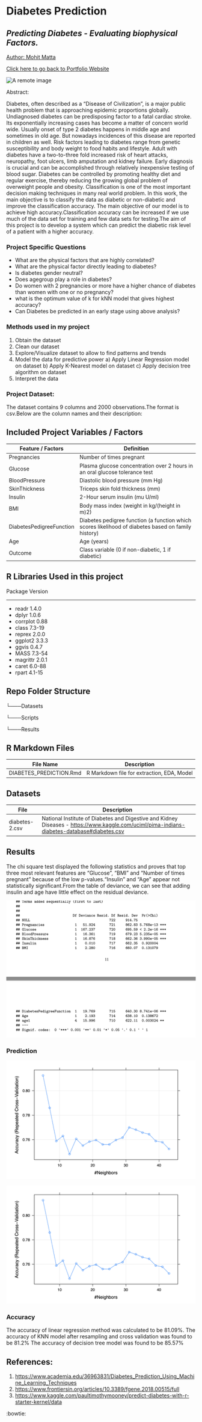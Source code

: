# Diabetes Prediction

## _Predicting Diabetes - Evaluating biophysical Factors._

<a href="https://www.linkedin.com/in/mohit-matta-61b65b18"> Author: Mohit Matta </a>

<a href="https://mohitmatta.github.io/">Click here to go back to Portfolio Website </a>

![A remote image](https://mohitmatta.github.io/assets/img/work-analytics.jpg)

Abstract: 

Diabetes, often described as a “Disease of Civilization”, is a major public health problem that is approaching epidemic proportions globally. Undiagnosed diabetes can be predisposing factor to a fatal cardiac stroke. Its exponentially increasing cases has become a matter of concern world wide. Usually onset of type 2 diabetes happens in middle age and sometimes in old age. But nowadays incidences of this disease are reported in children as well. Risk factors leading to diabetes range from genetic susceptibility and body weight to food habits and lifestyle. Adult with diabetes have a two-to-three fold increased risk of heart attacks, neuropathy, foot ulcers, limb amputation and kidney failure. Early diagnosis is crucial and can be accomplished through relatively inexpensive testing of blood sugar. Diabetes can be controlled by promoting healthy diet and regular exercise, thereby reducing the growing global problem of overweight people and obesity.
Classification is one of the most important decision making techniques in many real world problem. In this work, the main objective is to classify the data as diabetic or non-diabetic and improve the classification accuracy. The main objective of our model is to achieve high accuracy.Classification accuracy can be increased if we use much of the data set for training and few data sets for testing.The aim of this project is to develop a system which can predict the diabetic risk level of a patient with a higher accuracy.

### Project Specific Questions
- What are the physical factors that are highly correlated?
- What are the physical factor directly leading to diabetes?
- Is diabetes gender neutral?
- Does agegroup play a role in diabetes?
- Do women with 2 pregnancies or more have a higher chance of diabetes than women with one or no pregnancy?
- what is the optimum value of k for kNN model that gives highest accuracy?
- Can Diabetes be predicted in an early stage using above analysis?
	

### Methods used in my project


1) Obtain the dataset
2) Clean our dataset
3) Explore/Visualize dataset to allow to find patterns and trends 
4) Model the data for predictive power
a) Apply Linear Regression model on dataset
b) Apply K-Nearest model on dataset
c) Apply decision tree algorithm on dataset
6) Interpret the data


### Project Dataset:

The dataset contains 9 columns and 2000 observations.The format is csv.Below are the column names and their description:

## Included Project Variables / Factors 

| Feature / Factors | Definition | 
| --------- | --------- | 
| Pregnancies | Number of times pregnant |
| Glucose | Plasma glucose concentration over 2 hours in an oral glucose tolerance test |
| BloodPressure | Diastolic blood pressure (mm Hg) |
| SkinThickness | Triceps skin fold thickness (mm) |
| Insulin | 2-Hour serum insulin (mu U/ml) |
| BMI | Body mass index (weight in kg/(height in m)2) |
| DiabetesPedigreeFunction | Diabetes pedigree function (a function which scores likelihood of diabetes based on family history)|
| Age | Age (years) |
| Outcome | Class variable (0 if non-diabetic, 1 if diabetic) |



## R Libraries Used in this project


Package               Version
--------------------- ---------
- readr                 1.4.0
- dplyr                 1.0.6
- corrplot              0.88
- class                 7.3-19
- reprex                2.0.0
- ggplot2               3.3.3
- ggvis                 0.4.7
- MASS                  7.3-54
- magrittr              2.0.1
- caret                 6.0-88
- rpart                 4.1-15


## Repo Folder Structure

└───Datasets

└───Scripts

└───Results

## R Markdown Files 

| File Name  | Description |
| ------ | ------ |
| DIABETES_PREDICTION.Rmd | R Markdown file for extraction, EDA, Model |


## Datasets
| File  | Description |
| ------ | ------ |
| diabetes-2.csv | National Institute of Diabetes and Digestive and Kidney Diseases - https://www.kaggle.com/uciml/pima-indians-diabetes-database#diabetes.csv| 

## Results


The chi square test displayed the following statistics and proves that top three most relevant features are “Glucose”, “BMI” and “Number of times pregnant” because of the low p-values.“Insulin” and “Age” appear not statistically significant.From the table of deviance, we can see that adding insulin and age have little effect on the residual deviance.

![A remote image](https://github.com/mohitmatta/diabetes_prediction/blob/d07509838d7b9753f503eabe72090956edfa555b/Results/relevant_factors.png)


### Prediction

![A remote image](https://github.com/mohitmatta/diabetes_prediction/blob/90f43f860f8fdee85515cb22709ce8190ea9ab7b/Results/knn.png)

![A remote image](https://github.com/mohitmatta/diabetes_prediction/blob/90f43f860f8fdee85515cb22709ce8190ea9ab7b/Results/knn.png)


### Accuracy

The accuracy of linear regression method was calculated to be 81.09%.
The accuracy of KNN model after resampling and cross validation was found to be 81.2%
The accuracy of decision tree model was found to be 85.57%


## References: 


1) https://www.academia.edu/36963831/Diabetes_Prediction_Using_Machine_Learning_Techniques 
2) https://www.frontiersin.org/articles/10.3389/fgene.2018.00515/full
3) https://www.kaggle.com/paultimothymooney/predict-diabetes-with-r-starter-kernel/data



:bowtie:
